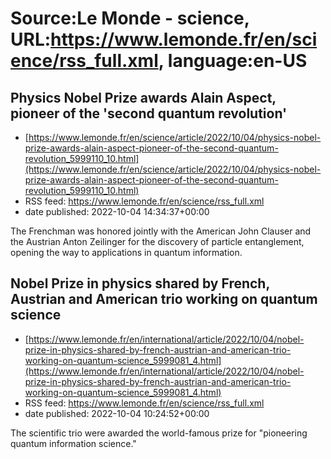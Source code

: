 # Source:Le Monde - science, URL:https://www.lemonde.fr/en/science/rss_full.xml, language:en-US

## Physics Nobel Prize awards Alain Aspect, pioneer of the 'second quantum revolution'
 - [https://www.lemonde.fr/en/science/article/2022/10/04/physics-nobel-prize-awards-alain-aspect-pioneer-of-the-second-quantum-revolution_5999110_10.html](https://www.lemonde.fr/en/science/article/2022/10/04/physics-nobel-prize-awards-alain-aspect-pioneer-of-the-second-quantum-revolution_5999110_10.html)
 - RSS feed: https://www.lemonde.fr/en/science/rss_full.xml
 - date published: 2022-10-04 14:34:37+00:00

The Frenchman was honored jointly with the American John Clauser and the Austrian Anton Zeilinger for the discovery of particle entanglement, opening the way to applications in quantum information.

## Nobel Prize in physics shared by French, Austrian and American trio working on quantum science
 - [https://www.lemonde.fr/en/international/article/2022/10/04/nobel-prize-in-physics-shared-by-french-austrian-and-american-trio-working-on-quantum-science_5999081_4.html](https://www.lemonde.fr/en/international/article/2022/10/04/nobel-prize-in-physics-shared-by-french-austrian-and-american-trio-working-on-quantum-science_5999081_4.html)
 - RSS feed: https://www.lemonde.fr/en/science/rss_full.xml
 - date published: 2022-10-04 10:24:52+00:00

The scientific trio were awarded the world-famous prize for "pioneering quantum information science."

